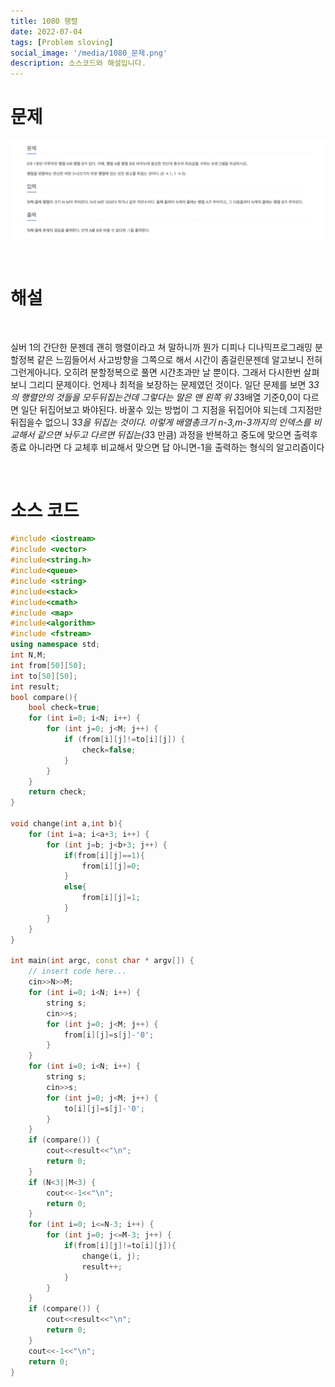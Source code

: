 ```yaml
---
title: 1080 행렬
date: 2022-07-04
tags: [Problem sloving]
social_image: '/media/1080_문제.png'
description: 소스코드와 해설입니다.
---
```

# 문제

![problem image](/media/1080_문제.png)

</br>

# 해설

</br>

실버 1의 간단한 문젠데 괜히 행렬이라고 쳐 말하니까 뭔가 디피나 디나믹프로그래밍 분할정복 같은 느낌들어서 사고방향을 
그쪽으로 해서 시간이 좀걸린문젠데 알고보니 전혀 그런게아니다. 오히려 분할정복으로 풀면 시간초과만 날 뿐이다.
그래서 다시한번 살펴보니 그리디 문제이다. 언제나 최적을 보장하는 문제였던 것이다.
일단 문제를 보면 3*3의 행렬안의 것들을 모두뒤집는건데 그렇다는 말은 맨 왼쪽 위 3*3배열 기준0,0이 다르면 일단
뒤집어보고 봐야된다. 바꿀수 있는 방법이 그 지점을 뒤집어야 되는데 그지점만 뒤집을수 없으니 3*3을 뒤집는 것이다.
이렇게 배열총크기 n-3,m-3까지의 인덱스를 비교해서 같으면 놔두고 다르면 뒤집는(3*3 만큼) 과정을 반복하고 중도에 맞으면 출력후 종료
아니라면 다 교체후 비교해서 맞으면 답 아니면-1을 출력하는 형식의 알고리즘이다

</br>

# 소스 코드

```cpp
#include <iostream>
#include <vector>
#include<string.h>
#include<queue>
#include <string>
#include<stack>
#include<cmath>
#include <map>
#include<algorithm>
#include <fstream>
using namespace std;
int N,M;
int from[50][50];
int to[50][50];
int result;
bool compare(){
    bool check=true;
    for (int i=0; i<N; i++) {
        for (int j=0; j<M; j++) {
            if (from[i][j]!=to[i][j]) {
                check=false;
            }
        }
    }
    return check;
}

void change(int a,int b){
    for (int i=a; i<a+3; i++) {
        for (int j=b; j<b+3; j++) {
            if(from[i][j]==1){
                from[i][j]=0;
            }
            else{
                from[i][j]=1;
            }
        }
    }
}

int main(int argc, const char * argv[]) {
    // insert code here...
    cin>>N>>M;
    for (int i=0; i<N; i++) {
        string s;
        cin>>s;
        for (int j=0; j<M; j++) {
            from[i][j]=s[j]-'0';
        }
    }
    for (int i=0; i<N; i++) {
        string s;
        cin>>s;
        for (int j=0; j<M; j++) {
            to[i][j]=s[j]-'0';
        }
    }
    if (compare()) {
        cout<<result<<"\n";
        return 0;
    }
    if (N<3||M<3) {
        cout<<-1<<"\n";
        return 0;
    }
    for (int i=0; i<=N-3; i++) {
        for (int j=0; j<=M-3; j++) {
            if(from[i][j]!=to[i][j]){
                change(i, j);
                result++;
            }
        }
    }
    if (compare()) {
        cout<<result<<"\n";
        return 0;
    }
    cout<<-1<<"\n";
    return 0;
}

```